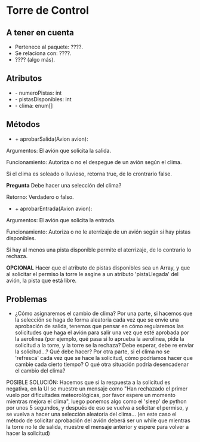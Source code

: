 # Torre de Control

## A tener en cuenta

- Pertenece al paquete: ????.
- Se relaciona con: ????.
- ???? (algo más).

## Atributos

- \- numeroPistas: int
- \- pistasDisponibles: int
- \- clima: enum[]

## Métodos

- \+ aprobarSalida(Avion avion): 

Argumentos: El avión que solicita la salida.

Funcionamiento: Autoriza o no el despegue de un avión según el clima.

Si el clima es soleado o lluvioso, retorna true, de lo crontrario false.

**Pregunta** Debe hacer una selección del clima?

Retorno: Verdadero o falso.

- \+ aprobarEntrada(Avion avion):

Argumentos: El avión que solicita la entrada.

Funcionamiento: Autoriza o no le aterrizaje de un avión según si hay pistas disponibles.

Si hay al menos una pista disponible permite el aterrizaje, de lo contrario lo rechaza.

**OPCIONAL** Hacer que el atributo de pistas disponibles sea un Array, y que al solicitar el permiso la torre le asgine a un atributo 'pistaLlegada' del avión, la pista que está libre.


## Problemas

- ¿Cómo asignaremos el cambio de clima? Por una parte, si hacemos que la selección se haga de forma aleatoria cada vez que se envíe una aprobación de salida, tenemos que pensar en cómo regularemos las solicitudes que haga el avión para salir una vez que esté aprobada por la aerolinea (por ejemplo, qué pasa si lo aprueba la aerolinea, pide la solicitud a la torre, y la torre se la rechaza? Debe esperar, debe re enviar la solicitud...? Qué debe hacer? 
Por otra parte, si el clima no se 'refresca' cada vez que se hace la solicitud, cómo podríamos hacer que cambie cada cierto tiempo? O qué otra situación podría desencadenar el cambio del clima?

POSIBLE SOLUCIÓN: Hacemos que si la respuesta a la solicitud es negativa, en la UI se muestre un mensaje como "Han rechazado el primer vuelo por dificultades meteorológicas, por favor espere un momento mientras mejora el clima", luego ponemos algo como el 'sleep' de python por unos 5 segundos, y después de eso se vuelva a solicitar el permiso, y se vuelva a hacer una selección aleatoria del clima... (en este caso el método de solicitar aprobación del avión deberá ser un while que mientras la torre no le de salida, muestre el mensaje anterior y espere para volver a hacer la solicitud)
